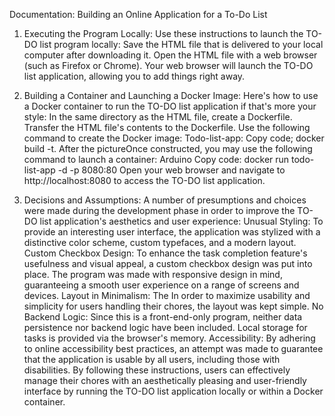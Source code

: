 Documentation: Building an Online Application for a To-Do List

1. Executing the Program Locally:
Use these instructions to launch the TO-DO list program locally:
Save the HTML file that is delivered to your local computer after downloading it.
Open the HTML file with a web browser (such as Firefox or Chrome).
Your web browser will launch the TO-DO list application, allowing you to add things right away.

3. Building a Container and Launching a Docker Image:
Here's how to use a Docker container to run the TO-DO list application if that's more your style:
In the same directory as the HTML file, create a Dockerfile.
Transfer the HTML file's contents to the Dockerfile.
Use the following command to create the Docker image:
Todo-list-app: Copy code; docker build -t.
After the pictureOnce constructed, you may use the following command to launch a container:
Arduino
Copy code: docker run todo-list-app -d -p 8080:80
Open your web browser and navigate to http://localhost:8080 to access the TO-DO list application.

3. Decisions and Assumptions:
A number of presumptions and choices were made during the development phase in order to improve the TO-DO list application's aesthetics and user experience:
Unusual Styling: To provide an interesting user interface, the application was stylized with a distinctive color scheme, custom typefaces, and a modern layout.
Custom Checkbox Design: To enhance the task completion feature's usefulness and visual appeal, a custom checkbox design was put into place.
The program was made with responsive design in mind, guaranteeing a smooth user experience on a range of screens and devices.
Layout in Minimalism: The In order to maximize usability and simplicity for users handling their chores, the layout was kept simple.
No Backend Logic: Since this is a front-end-only program, neither data persistence nor backend logic have been included. Local storage for tasks is provided via the browser's memory.
Accessibility: By adhering to online accessibility best practices, an attempt was made to guarantee that the application is usable by all users, including those with disabilities.
By following these instructions, users can effectively manage their chores with an aesthetically pleasing and user-friendly interface by running the TO-DO list application locally or within a Docker container.
